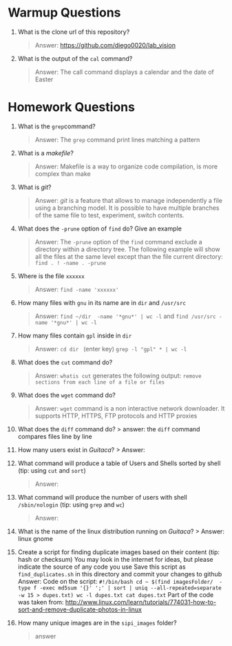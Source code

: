 # Warmup Questions

1.  What is the clone url of this repository?
    >   Answer: https://github.com/diego0020/lab_vision

2.  What is the output of the ``cal`` command?

    >   Answer: The call command displays a calendar and the date of Easter


# Homework Questions

1.  What is the ``grep``command?
    >   Answer: The ``grep`` command print lines matching a pattern

2.  What is a *makefile*?
    >   Answer: Makefile is a way to organize code compilation, is more complex than make

3.  What is *git*?
    >   Answer: *git* is a feature that allows to manage independently a file using a branching model. It is possible to have multiple branches of the same file to test, experiment, switch contents.

4.  What does the ``-prune`` option of ``find`` do? Give an example
    >   Answer: The ``-prune`` option of the ``find`` command exclude a directory within a directory tree. The following example will show all the files at the same level except than the file current directory: ``find . ! -name . -prune``

5.  Where is the file ``xxxxxx``
    >   Answer: ``find -name 'xxxxxx'``

6.  How many files with ``gnu`` in its name are in ``dir`` and ``/usr/src``
    >   Answer: ``find ~/dir  -name '*gnu*' | wc -l`` and ``find /usr/src -name '*gnu*' | wc -l``

7.  How many files contain ``gpl`` inside in ``dir``
    >   Answer: ``cd dir `` (enter key) ``grep -l "gpl" * | wc -l``

8.  What does the ``cut`` command do?
    >   Answer: ``whatis cut`` generates the following output: ``remove sections from each line of a file or files``

9.  What does the ``wget`` command do?
    >   Answer: ``wget`` command is a non interactive network downloader. It supports HTTP, HTTPS, FTP protocols and HTTP proxies

10.  What does the ``diff`` command do?
    >   answer: the ``diff`` command compares files line by line

11.  How many users exist in *Guitaca*?
    >   Answer: 

12. What command will produce a table of Users and Shells sorted by shell (tip: using ``cut`` and ``sort``)
    >   Answer:

13. What command will produce the number of users with shell ``/sbin/nologin`` (tip: using ``grep`` and ``wc``)
    >   Answer:

14.  What is the name of the linux distribution running on *Guitaca*?
    >   Answer: linux gnome

15. Create a script for finding duplicate images based on their content (tip: hash or checksum)
    You may look in the internet for ideas, but please indicate the source of any code you use
    Save this script as ``find_duplicates.sh`` in this directory and commit your changes to github
	Answer: Code on the script: 
	``#!/bin/bash
	cd ~
	$(find imagesFolder/  -type f -exec md5sum '{}' ';' | sort | uniq --all-repeated=separate -w 15 > dupes.txt)
	wc -l dupes.txt
	cat dupes.txt``
	Part of the code was taken from: http://www.linux.com/learn/tutorials/774031-how-to-sort-and-remove-duplicate-photos-in-linux
16. How many unique images are in the ``sipi_images`` folder?
    >   answer
    
